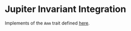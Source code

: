 # Jupiter Invariant Integration

Implements of the `Amm` trait defined [here](https://github.com/jup-ag/rust-amm-implementation).